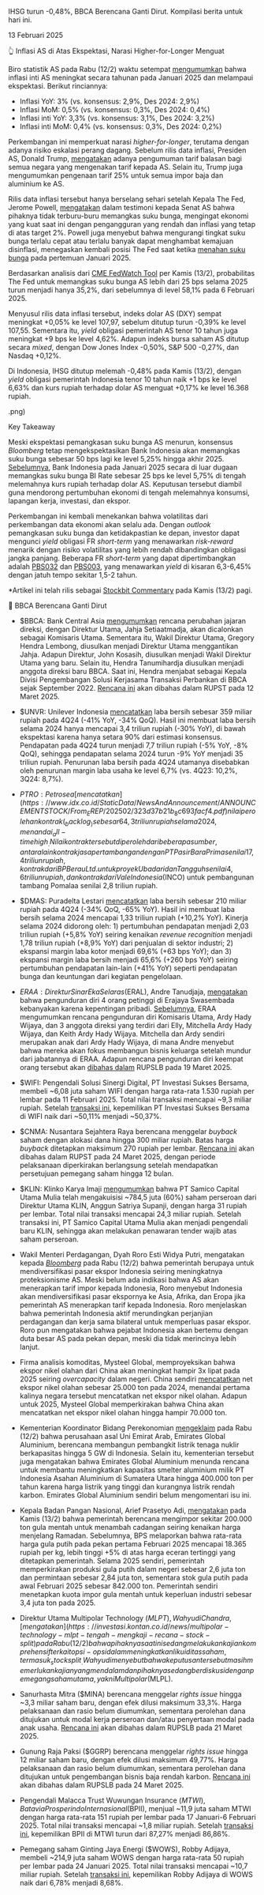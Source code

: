 IHSG turun -0,48%, BBCA Berencana Ganti Dirut. Kompilasi berita untuk hari ini.

13 Februari 2025

👆 Inflasi AS di Atas Ekspektasi, Narasi Higher-for-Longer Menguat

Biro statistik AS pada Rabu (12/2) waktu setempat [mengumumkan](https://www.bls.gov/news.release/cpi.nr0.htm) bahwa inflasi inti AS meningkat secara tahunan pada Januari 2025 dan melampaui ekspektasi. Berikut rinciannya:

- Inflasi YoY: 3% (vs. konsensus: 2,9%, Des 2024: 2,9%)
- Inflasi MoM: 0,5% (vs. konsensus: 0,3%, Des 2024: 0,4%)
- Inflasi inti YoY: 3,3% (vs. konsensus: 3,1%, Des 2024: 3,2%)
- Inflasi inti MoM: 0,4% (vs. konsensus: 0,3%, Des 2024: 0,2%)

Perkembangan ini memperkuat narasi _higher-for-longer_, terutama dengan adanya risiko eskalasi perang dagang. Sebelum rilis data inflasi, Presiden AS, Donald Trump, [mengatakan](https://snips.stockbit.com/snips-terbaru/dewa-tambah-konversi-utang-rp297-m-seharga-rp75/saham#:~:text=Harga%20emas%20di,kembali%20meningkatnya%20inflasi.) adanya pengumuman tarif balasan bagi semua negara yang mengenakan tarif kepada AS. Selain itu, Trump juga mengumumkan pengenaan tarif 25% untuk semua impor baja dan aluminium ke AS.

Rilis data inflasi tersebut hanya berselang sehari setelah Kepala The Fed, Jerome Powell, [mengatakan](https://www.reuters.com/markets/us/powell-says-theres-no-rush-ease-more-given-strong-economy-2025-02-11/) dalam testimoni kepada Senat AS bahwa pihaknya tidak terburu-buru memangkas suku bunga, mengingat ekonomi yang kuat saat ini dengan pengangguran yang rendah dan inflasi yang tetap di atas target 2%. Powell juga menyebut bahwa mengurangi tingkat suku bunga terlalu cepat atau terlalu banyak dapat menghambat kemajuan disinflasi, menegaskan kembali posisi The Fed saat ketika [menahan suku bunga](https://snips.stockbit.com/snips-terbaru/sektor-properti-kompilasi-marketing-sales-2024#:~:text=Bank%20sentral%20AS,dapat%20memengaruhi%20ekonomi.) pada pertemuan Januari 2025.

Berdasarkan analisis dari [CME FedWatch Tool](https://www.cmegroup.com/markets/interest-rates/cme-fedwatch-tool.html) per Kamis (13/2), probabilitas The Fed untuk memangkas suku bunga AS lebih dari 25 bps selama 2025 turun menjadi hanya 35,2%, dari sebelumnya di level 58,1% pada 6 Februari 2025.

Menyusul rilis data inflasi tersebut, indeks dolar AS (DXY) sempat meningkat +0,05% ke level 107,97, sebelum ditutup turun -0,39% ke level 107,55. Sementara itu, _yield_ obligasi pemerintah AS tenor 10 tahun juga meningkat +9 bps ke level 4,62%. Adapun indeks bursa saham AS ditutup secara _mixed_, dengan Dow Jones Index -0,50%, S&P 500 -0,27%, dan Nasdaq +0,12%.

Di Indonesia, IHSG ditutup melemah -0,48% pada Kamis (13/2), dengan _yield_ obligasi pemerintah Indonesia tenor 10 tahun naik +1 bps ke level 6,63% dan kurs rupiah terhadap dolar AS menguat +0,17% ke level 16.368 rupiah.

.png)

Key Takeaway

Meski ekspektasi pemangkasan suku bunga AS menurun, konsensus _Bloomberg_ tetap mengekspektasikan Bank Indonesia akan memangkas suku bunga sebesar 50 bps lagi ke level 5,25% hingga akhir 2025. [Sebelumnya](https://snips.stockbit.com/snips-terbaru/-bi-rate-turun-25-bps-di-luar-ekspektasi), Bank Indonesia pada Januari 2025 secara di luar dugaan memangkas suku bunga BI Rate sebesar 25 bps ke level 5,75% di tengah melemahnya kurs rupiah terhadap dolar AS. Keputusan tersebut diambil guna mendorong pertumbuhan ekonomi di tengah melemahnya konsumsi, lapangan kerja, investasi, dan ekspor.

Perkembangan ini kembali menekankan bahwa volatilitas dari perkembangan data ekonomi akan selalu ada. Dengan _outlook_ pemangkasan suku bunga dan ketidakpastian ke depan, investor dapat mengunci _yield_ obligasi FR _short-term_ yang menawarkan _risk-reward_ menarik dengan risiko volatilitas yang lebih rendah dibandingkan obligasi jangka panjang. Beberapa FR _short-term_ yang dapat dipertimbangkan adalah [PBS032](https://stockbit.com/symbol/PBS032) dan [PBS003](https://stockbit.com/symbol/PBS003), yang menawarkan _yield_ di kisaran 6,3-6,45% dengan jatuh tempo sekitar 1,5-2 tahun.

\*Artikel ini telah rilis sebagai [Stockbit Commentary](https://stockbit.com/post/17491857) pada Kamis (13/2) pagi.

💼 BBCA Berencana Ganti Dirut

- $BBCA: Bank Central Asia [mengumumkan](https://www.bca.co.id/-/media/Feature/Report/File/S8/RUPS/2025/20250212-profil-calon-boc-bod-2025-rev.pdf) rencana perubahan jajaran direksi, dengan Direktur Utama, Jahja Setiaatmadja, akan dicalonkan sebagai Komisaris Utama. Sementara itu, Wakil Direktur Utama, Gregory Hendra Lembong, diusulkan menjadi Direktur Utama menggantikan Jahja. Adapun Direktur, John Kosasih, diusulkan menjadi Wakil Direktur Utama yang baru. Selain itu, Hendra Tanumihardja diusulkan menjadi anggota direksi baru BBCA. Saat ini, Hendra menjabat sebagai Kepala Divisi Pengembangan Solusi Kerjasama Transaksi Perbankan di BBCA sejak September 2022. [Rencana ini](https://www.idx.co.id/StaticData/NewsAndAnnouncement/ANNOUNCEMENTSTOCK/From_EREP/202502/ab6aef0547_a60db9569e.pdf) akan dibahas dalam RUPST pada 12 Maret 2025.
- $UNVR: Unilever Indonesia [mencatatkan](https://www.idx.co.id/StaticData/NewsAndAnnouncement/ANNOUNCEMENTSTOCK/From_EREP/202402/20250213074852-49590-0/UNVR%20Q4%202024%20FINAL.pdf) laba bersih sebesar 359 miliar rupiah pada 4Q24 (\-41% YoY, -34% QoQ). Hasil ini membuat laba bersih selama 2024 hanya mencapai 3,4 triliun rupiah (\-30% YoY), di bawah ekspektasi karena hanya setara 90% dari estimasi konsensus. Pendapatan pada 4Q24 turun menjadi 7,7 triliun rupiah (-5% YoY, -8% QoQ), sehingga pendapatan selama 2024 turun -9% YoY menjadi 35 triliun rupiah. Penurunan laba bersih pada 4Q24 utamanya disebabkan oleh penurunan margin laba usaha ke level 6,7% (vs. 4Q23: 10,2%, 3Q24: 8,7%).
- $PTRO: Petrosea [mencatatkan](https://www.idx.co.id/StaticData/NewsAndAnnouncement/ANNOUNCEMENTSTOCK/From_EREP/202502/323d37b21b_8c693facf4.pdf) nilai perolehan kontrak (_backlog_) sebesar 64,3 triliun rupiah selama 2024, menandai _all-time high_. Nilai kontrak tersebut diperoleh dari beberapa sumber, antara lain kontrak jasa pertambangan dengan PT Pasir Bara Prima senilai 17,4 triliun rupiah, kontrak dari BP Berau Ltd. untuk proyek Ubadari dan Tangguh senilai 4,6 triliun rupiah, dan kontrak dari Vale Indonesia ($INCO) untuk pembangunan tambang Pomalaa senilai 2,8 triliun rupiah.
- $DMAS: Puradelta Lestari [mencatatkan](https://emitten-announcement.stockbit.com/attachments/DMAS_Financial_Statement_FY_2024.pdf) laba bersih sebesar 210 miliar rupiah pada 4Q24 (\-34% QoQ, -65% YoY). Hasil ini membuat laba bersih selama 2024 mencapai 1,33 triliun rupiah (+10,2% YoY). Kinerja selama 2024 didorong oleh: 1) pertumbuhan pendapatan menjadi 2,03 triliun rupiah (+5,8% YoY) seiring kenaikan _revenue recognition_ menjadi 1,78 triliun rupiah (+8,9% YoY) dari penjualan di sektor industri; 2) ekspansi margin laba kotor menjadi 69,6% (+63 bps YoY); dan 3) ekspansi margin laba bersih menjadi 65,6% (+260 bps YoY) seiring pertumbuhan pendapatan lain-lain (+41% YoY) seperti pendapatan bunga dan keuntungan dari kegiatan pengelolaan.
- $ERAA: Direktur Sinar Eka Selaras ($ERAL), Andre Tanudjaja, [mengatakan](https://investasi.kontan.co.id/news/terkuak-ini-penyebab-pendiri-tiga-direksi-erajaya-eraa-kompak-mengundurkan-diri) bahwa pengunduran diri 4 orang petinggi di Erajaya Swasembada kebanyakan karena kepentingan pribadi. [Sebelumnya](https://www.idx.co.id/StaticData/NewsAndAnnouncement/ANNOUNCEMENTSTOCK/From_EREP/202501/7788a49ca1_a7ca2b21c4.pdf), ERAA mengumumkan rencana pengunduran diri Komisaris Utama, Ardy Hady Wijaya, dan 3 anggota direksi yang terdiri dari Elly, Mitchella Ardy Hady Wijaya, dan Keith Ardy Hady Wijaya. Mitchella dan Ardy sendiri merupakan anak dari Ardy Hady Wijaya, di mana Andre menyebut bahwa mereka akan fokus membangun bisnis keluarga setelah mundur dari jabatannya di ERAA. Adapun rencana pengunduran diri keempat orang tersebut akan [dibahas dalam](https://www.idx.co.id/StaticData/NewsAndAnnouncement/ANNOUNCEMENTSTOCK/From_EREP/202502/9aca06e7d7_7626fe4a09.pdf) RUPSLB pada 19 Maret 2025.
- $WIFI: Pengendali Solusi Sinergi Digital, PT Investasi Sukses Bersama, membeli ~6,08 juta saham WIFI dengan harga rata-rata 1.530 rupiah per lembar pada 11 Februari 2025. Total nilai transaksi mencapai ~9,3 miliar rupiah. Setelah [transaksi ini](https://www.idx.co.id/StaticData/NewsAndAnnouncement/ANNOUNCEMENTSTOCK/From_EREP/202502/b171a65aed_0ebb981200.pdf), kepemilikan PT Investasi Sukses Bersama di WIFI naik dari ~50,11% menjadi ~50,37%.
- $CNMA: Nusantara Sejahtera Raya berencana menggelar _buyback_ saham dengan alokasi dana hingga 300 miliar rupiah. Batas harga _buyback_ ditetapkan maksimum 270 rupiah per lembar. [Rencana ini](https://www.idx.co.id/StaticData/NewsAndAnnouncement/ANNOUNCEMENTSTOCK/From_EREP/202502/293f988eb7_db8fa8243f.pdf) akan dibahas dalam RUPST pada 24 Maret 2025, dengan periode pelaksanaan diperkirakan berlangsung setelah mendapatkan persetujuan pemegang saham hingga 12 bulan.
- $KLIN: Klinko Karya Imaji [mengumumkan](https://www.idx.co.id/StaticData/NewsAndAnnouncement/ANNOUNCEMENTSTOCK/From_EREP/202502/54b7f4e1b5_b66adef406.pdf) bahwa PT Samico Capital Utama Mulia telah mengakuisisi ~784,5 juta (60%) saham perseroan dari Direktur Utama KLIN, Anggun Satriya Supanji, dengan harga 31 rupiah per lembar. Total nilai transaksi mencapai 24,3 miliar rupiah. Setelah transaksi ini, PT Samico Capital Utama Mulia akan menjadi pengendali baru KLIN, sehingga akan melakukan penawaran tender wajib atas saham perseroan.

- Wakil Menteri Perdagangan, Dyah Roro Esti Widya Putri, mengatakan kepada _[Bloomberg](https://www.bloomberg.com/news/articles/2025-02-13/indonesia-seeks-new-deals-as-shocking-trump-tariffs-roil-trade)_ pada Rabu (12/2) bahwa pemerintah berupaya untuk mendiversifikasi pasar ekspor Indonesia seiring meningkatnya proteksionisme AS. Meski belum ada indikasi bahwa AS akan menerapkan tarif impor kepada Indonesia, Roro menyebut Indonesia akan mendiversifikasi pasar ekspornya ke Asia, Afrika, dan Eropa jika pemerintah AS menerapkan tarif kepada Indonesia. Roro menjelaskan bahwa pemerintah Indonesia aktif merundingkan perjanjian perdagangan dan kerja sama bilateral untuk memperluas pasar ekspor. Roro pun mengatakan bahwa pejabat Indonesia akan bertemu dengan duta besar AS pada pekan depan, meski dia tidak merincinya lebih lanjut.
- Firma analisis komoditas, Mysteel Global, memproyeksikan bahwa ekspor nikel olahan dari China akan meningkat hampir 3x lipat pada 2025 seiring _overcapacity_ dalam negeri. China sendiri [mencatatkan](https://www.bloomberg.com/news/articles/2025-02-11/china-s-nickel-overcapacity-spurs-another-surge-in-metal-exports) net ekspor nikel olahan sebesar 25.000 ton pada 2024, menandai pertama kalinya negara tersebut mencatatkan net ekspor nikel olahan. Adapun untuk 2025, Mysteel Global memperkirakan bahwa China akan mencatatkan net ekspor nikel olahan hingga hampir 70.000 ton.
- Kementerian Koordinator Bidang Perekonomian [mengeklaim](https://www.reuters.com/business/energy/indonesia-says-uaes-emirates-global-aluminium-plans-nuclear-power-plant-2025-02-13/) pada Rabu (12/2) bahwa perusahaan asal Uni Emirat Arab, Emirates Global Aluminium, berencana membangun pembangkit listrik tenaga nuklir berkapasitas hingga 5 GW di Indonesia. Selain itu, kementerian tersebut juga mengatakan bahwa Emirates Global Aluminium menunda rencana untuk membantu meningkatkan kapasitas smelter aluminium milik PT Indonesia Asahan Aluminium di Sumatera Utara hingga 400.000 ton per tahun karena harga listrik yang tinggi dan kurangnya listrik rendah karbon. Emirates Global Aluminium sendiri belum mengomentari isu ini.
- Kepala Badan Pangan Nasional, Arief Prasetyo Adi, [mengatakan](https://www.reuters.com/markets/commodities/indonesia-plans-import-around-200000-tons-raw-sugar-food-reserve-2025-02-13/) pada Kamis (13/2) bahwa pemerintah berencana mengimpor sekitar 200.000 ton gula mentah untuk menambah cadangan seiring kenaikan harga menjelang Ramadan. Sebelumnya, BPS melaporkan bahwa rata-rata harga gula putih pada pekan pertama Februari 2025 mencapai 18.365 rupiah per kg, lebih tinggi +5% di atas harga eceran tertinggi yang ditetapkan pemerintah. Selama 2025 sendiri, pemerintah memperkirakan produksi gula putih dalam negeri sebesar 2,6 juta ton dan permintaan sebesar 2,84 juta ton, sementara stok gula putih pada awal Februari 2025 sebesar 842.000 ton. Pemerintah sendiri menetapkan kuota impor gula mentah untuk keperluan industri sebesar 3,4 juta ton pada 2025.
- Direktur Utama Multipolar Technology ($MLPT), Wahyudi Chandra, [mengatakan](https://investasi.kontan.co.id/news/multipolar-technology-mlpt-tengah-mengkaji-recana-stock-split) pada Rabu (12/2) bahwa pihaknya saat ini sedang melakukan kajian komprehensif terkait opsi-opsi dalam meningkatkan likuiditas saham, termasuk _stock split_. Wahyudi menyebut bahwa keputusan tersebut masih memerlukan kajian yang mendalam dan pihaknya sedang berdiskusi dengan pemegang saham utama, yakni Multipolar ($MLPL).
- Sanurhasta Mitra ($MINA) berencana menggelar _rights issue_ hingga ~3,3 miliar saham baru, dengan efek dilusi maksimum 33,3%. Harga pelaksanaan dan rasio belum diumumkan, sementara perolehan dana ditujukan untuk modal kerja perseroan dan/atau penyertaan modal pada anak usaha. [Rencana ini](https://www.idx.co.id/StaticData/NewsAndAnnouncement/ANNOUNCEMENTSTOCK/From_EREP/202502/404806376b_b60ad98e58.pdf) akan dibahas dalam RUPSLB pada 21 Maret 2025.
- Gunung Raja Paksi ($GGRP) berencana menggelar _rights issue_ hingga 12 miliar saham baru, dengan efek dilusi maksimum 49,77%. Harga pelaksanaan dan rasio belum diumumkan, sementara perolehan dana ditujukan untuk pengembangan bisnis baja rendah karbon. [Rencana ini](https://www.idx.co.id/StaticData/NewsAndAnnouncement/ANNOUNCEMENTSTOCK/From_EREP/202502/a21979c055_8255693db4.pdf) akan dibahas dalam RUPSLB pada 24 Maret 2025.
- Pengendali Malacca Trust Wuwungan Insurance ($MTWI), Batavia Prosperindo Internasional ($BPII), menjual ~11,9 juta saham MTWI dengan harga rata-rata 151 rupiah per lembar pada 17 Januari-6 Februari 2025. Total nilai transaksi mencapai ~1,8 miliar rupiah. Setelah [transaksi ini](https://www.idx.co.id/StaticData/NewsAndAnnouncement/ANNOUNCEMENTSTOCK/From_EREP/202502/d68f0f5e16_7dbc8f2f25.pdf), kepemilikan BPII di MTWI turun dari 87,27% menjadi 86,86%.
- Pemegang saham Ginting Jaya Energi ($WOWS), Robby Adijaya, membeli ~214,9 juta saham WOWS dengan harga rata-rata 50 rupiah per lembar pada 24 Januari 2025. Total nilai transaksi mencapai ~10,7 miliar rupiah. Setelah [transaksi ini](https://www.idx.co.id/StaticData/NewsAndAnnouncement/ANNOUNCEMENTSTOCK/From_EREP/202502/40174101cf_57fd32f55c.pdf), kepemilikan Robby Adijaya di WOWS naik dari 6,78% menjadi 8,68%.
